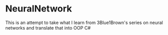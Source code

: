 # NeuralNetwork
This is an attempt to take what I learn from 3Blue1Brown's series on neural networks and translate that into OOP C#
